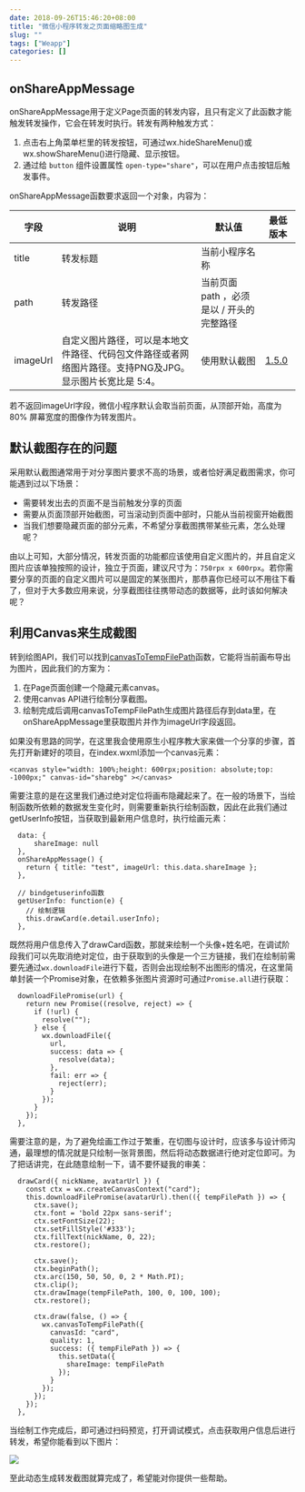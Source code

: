 ```yaml
---
date: 2018-09-26T15:46:20+08:00
title: "微信小程序转发之页面缩略图生成"
slug: "" 
tags: ["Weapp"]
categories: []
---
```


## onShareAppMessage

onShareAppMessage用于定义Page页面的转发内容，且只有定义了此函数才能触发转发操作，它会在转发时执行。转发有两种触发方式：

1. 点击右上角菜单栏里的转发按钮，可通过wx.hideShareMenu()或wx.showShareMenu()进行隐藏、显示按钮。
2. 通过给 `button` 组件设置属性 `open-type="share"`，可以在用户点击按钮后触发事件。

onShareAppMessage函数要求返回一个对象，内容为：

| 字段     | 说明                                                         | 默认值                                    | 最低版本                                                     |
| -------- | ------------------------------------------------------------ | ----------------------------------------- | ------------------------------------------------------------ |
| title    | 转发标题                                                     | 当前小程序名称                            |                                                              |
| path     | 转发路径                                                     | 当前页面 path ，必须是以 / 开头的完整路径 |                                                              |
| imageUrl | 自定义图片路径，可以是本地文件路径、代码包文件路径或者网络图片路径。支持PNG及JPG。显示图片长宽比是 5:4。 | 使用默认截图                              | [1.5.0](https://developers.weixin.qq.com/miniprogram/dev/framework/compatibility.html) |

若不返回imageUrl字段，微信小程序默认会取当前页面，从顶部开始，高度为 80% 屏幕宽度的图像作为转发图片。

## 默认截图存在的问题

采用默认截图通常用于对分享图片要求不高的场景，或者恰好满足截图需求，你可能遇到过以下场景：

- 需要转发出去的页面不是当前触发分享的页面
- 需要从页面顶部开始截图，可当滚动到页面中部时，只能从当前视窗开始截图
- 当我们想要隐藏页面的部分元素，不希望分享截图携带某些元素，怎么处理呢？

由以上可知，大部分情况，转发页面的功能都应该使用自定义图片的，并且自定义图片应该单独按照的设计，独立于页面，建议尺寸为：`750rpx x 600rpx`。若你需要分享的页面的自定义图片可以是固定的某张图片，那恭喜你已经可以不用往下看了，但对于大多数应用来说，分享截图往往携带动态的数据等，此时该如何解决呢？

## 利用Canvas来生成截图

转到绘图API，我们可以找到[canvasToTempFilePath](https://developers.weixin.qq.com/miniprogram/dev/api/canvas/temp-file.html)函数，它能将当前画布导出为图片，因此我们的方案为：

1. 在Page页面创建一个隐藏元素canvas。
2. 使用canvas API进行绘制分享截图。
3. 绘制完成后调用canvasToTempFilePath生成图片路径后存到data里，在onShareAppMessage里获取图片并作为imageUrl字段返回。

如果没有思路的同学，在这里我会使用原生小程序教大家来做一个分享的步骤，首先打开新建好的项目，在index.wxml添加一个canvas元素：

```
<canvas style="width: 100%;height: 600rpx;position: absolute;top: -1000px;" canvas-id="sharebg" ></canvas> 
```

需要注意的是在这里我们通过绝对定位将画布隐藏起来了。在一般的场景下，当绘制函数所依赖的数据发生变化时，则需要重新执行绘制函数，因此在此我们通过getUserInfo按钮，当获取到最新用户信息时，执行绘画元素：

```
  data: {
      shareImage: null
  },
  onShareAppMessage() {
    return { title: "test", imageUrl: this.data.shareImage };
  },
  
  // bindgetuserinfo函数
  getUserInfo: function(e) {
    // 绘制逻辑
    this.drawCard(e.detail.userInfo);
  },
```

既然将用户信息传入了drawCard函数，那就来绘制一个头像+姓名吧，在调试阶段我们可以先取消绝对定位，由于获取到的头像是一个三方链接，我们在绘制前需要先通过`wx.downloadFile`进行下载，否则会出现绘制不出图形的情况，在这里简单封装一个Promise对象，在依赖多张图片资源时可通过`Promise.all`进行获取：

```
  downloadFilePromise(url) {
    return new Promise((resolve, reject) => {
      if (!url) {
        resolve("");
      } else {
        wx.downloadFile({
          url,
          success: data => {
            resolve(data);
          },
          fail: err => {
            reject(err);
          }
        });
      }
    });
  },
```

需要注意的是，为了避免绘画工作过于繁重，在切图与设计时，应该多与设计师沟通，最理想的情况就是只绘制一张背景图，然后将动态数据进行绝对定位即可。为了把话讲完，在此随意绘制一下，请不要怀疑我的审美：

```
  drawCard({ nickName, avatarUrl }) {
    const ctx = wx.createCanvasContext("card");
    this.downloadFilePromise(avatarUrl).then(({ tempFilePath }) => {
      ctx.save();
      ctx.font = 'bold 22px sans-serif';
      ctx.setFontSize(22);
      ctx.setFillStyle('#333');
      ctx.fillText(nickName, 0, 22);
      ctx.restore();

      ctx.save();
      ctx.beginPath();
      ctx.arc(150, 50, 50, 0, 2 * Math.PI);
      ctx.clip();
      ctx.drawImage(tempFilePath, 100, 0, 100, 100);
      ctx.restore();

      ctx.draw(false, () => {
        wx.canvasToTempFilePath({
          canvasId: "card",
          quality: 1,
          success: ({ tempFilePath }) => {
            this.setData({
              shareImage: tempFilePath
            });
          }
        });
      });
    });
  },
```

当绘制工作完成后，即可通过扫码预览，打开调试模式，点击获取用户信息后进行转发，希望你能看到以下图片：

![](http://qn.vv13.cn/18-9-26/29117968.jpg)

至此动态生成转发截图就算完成了，希望能对你提供一些帮助。
